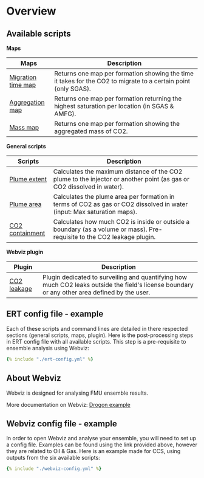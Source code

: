 # Overview


## Available scripts


**Maps**

| Maps      | Description |
| ----------- | ----------- |
| [Migration time map](../webviz/maps/mig-time.md)     | Returns one map per formation showing the time it takes for the CO2 to migrate to a certain point (only SGAS).|
| [Aggregation map](../webviz/maps/agg-map.md)   | Returns one map per formation returning the highest saturation per location (in SGAS & AMFG). |
| [Mass map](../webviz/maps/mass-map.md)   | Returns one map per formation showing the aggregated mass of CO2.         |

**General scripts**

| Scripts      | Description |
| ----------- | ----------- |
| [Plume extent](../webviz/scripts/plume-extent.md)      | Calculates the maximum distance of the CO2 plume to the injector or another point (as gas or CO2 dissolved in water).|
| [Plume area](../webviz/scripts/plume-area.md)   | Calculates the plume area per formation in terms of CO2 as gas or CO2 dissolved in water (input: Max saturation maps). |
| [CO2 containment](../webviz/scripts/co2-containment.md)   | Calculates how much CO2 is inside or outside a boundary (as a volume or mass). Pre-requisite to the CO2 leakage plugin.|

**Webviz plugin**

| Plugin      | Description |
| ----------- | ----------- |
| [CO2 leakage](../webviz/plugin/co2-leakage.md)   | Plugin dedicated to surveiling and quantifying how much CO2 leaks outside the field's license boundary or any other area defined by the user.|


## ERT config file - example

Each of these scripts and command lines are detailed in there respected sections (general scripts, maps, plugin). 
Here is the post-processing steps in ERT config file with all available scripts. This step is a pre-requisite to ensemble analysis using Webviz:

~~~ yaml title="Example of post-processing steps in ERT config file"
{% include "./ert-config.yml" %}
~~~


## About Webviz

Webviz is designed for analysing FMU ensemble results.

More documentation on Webviz: [Drogon example](https://webviz-subsurface-example.azurewebsites.net/how-was-this-made)


## Webviz config file - example

In order to open Webviz and analyse your ensemble, you will need to set up a config file. Examples can be found using the link provided above, however they are related to Oil & Gas. Here is an example made for CCS, using outputs from the six available scripts:

~~~ yaml title="Example of a Webviz config file"
{% include "./webviz-config.yml" %}
~~~
